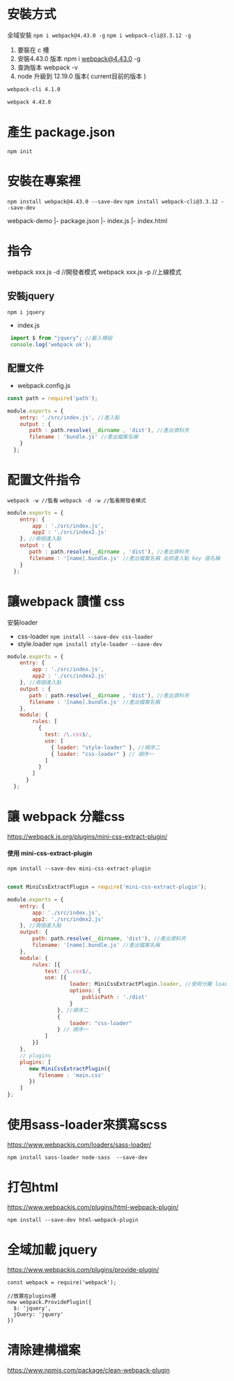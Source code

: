 # 安裝方式

全域安裝
`npm i webpack@4.43.0 -g`
`npm i webpack-cli@3.3.12 -g`

1. 要裝在 c 槽
2. 安裝4.43.0 版本  npm i webpack@4.43.0 -g
3. 查詢版本 webpack -v
4. node 升級到 12.19.0 版本( current目前的版本 )


```bash
webpack-cli 4.1.0

webpack 4.43.0

```
# 產生 package.json

`npm init`


# 安裝在專案裡
`npm install webpack@4.43.0 --save-dev`
`npm install webpack-cli@3.3.12 --save-dev`


webpack-demo
|- package.json
|- index.js
|- index.html

# 指令
webpack xxx.js -d //開發者模式
webpack xxx.js -p //上線模式


## 安裝jquery

`npm i jquery`

- index.js

```js
 import $ from "jquery"; //載入模組
 console.log('webpack ok');
```

## 配置文件

- webpack.config.js

```js
const path = require('path');

module.exports = {
    entry: './src/index.js', //進入點
    output : {
       path : path.resolve(__dirname , 'dist'), //產出資料夾
       filename : 'bundle.js' //產出檔案名稱
    }
  };
```


# 配置文件指令

`webpack -w //監看`
`webpack -d -w //監看開發者模式`



```js
module.exports = {
    entry: {
        app : './src/index.js',
        app2 : './src/index2.js' 
    }, //兩個進入點
    output : {
       path : path.resolve(__dirname , 'dist'), //產出資料夾
       filename : '[name].bundle.js' //產出檔案名稱 去抓進入點 key 值名稱
    }
  };
```


# 讓webpack 讀懂 css

安裝loader

- css-loader   `npm install --save-dev css-loader`
- style.loader  `npm install style-loader --save-dev`

```js
module.exports = {
    entry: {
        app : './src/index.js',
        app2 : './src/index2.js' 
    }, //兩個進入點
    output : {
       path : path.resolve(__dirname , 'dist'), //產出資料夾
       filename : '[name].bundle.js' //產出檔案名稱
    },
    module: {
        rules: [
          {
            test: /\.css$/,
            use: [
              { loader: "style-loader" }, //順序二
              { loader: "css-loader" } // 順序一
            ]
          }
        ]
      }
  };
```

#  讓 webpack 分離css

https://webpack.js.org/plugins/mini-css-extract-plugin/

#### 使用 mini-css-extract-plugin

`npm install --save-dev mini-css-extract-plugin`



```js

const MiniCssExtractPlugin = require('mini-css-extract-plugin');

module.exports = {
    entry: {
        app: './src/index.js',
        app2: './src/index2.js'
    }, //兩個進入點
    output: {
        path: path.resolve(__dirname, 'dist'), //產出資料夾
        filename: '[name].bundle.js' //產出檔案名稱
    },
    module: {
        rules: [{
            test: /\.css$/,
            use: [{
                    loader: MiniCssExtractPlugin.loader, //使用分離 loader
                    options: {
                        publicPath : './dist'
                    }
                }, //順序二
                {
                    loader: "css-loader"
                } // 順序一
            ]
        }]
    },
    // plugins
    plugins: [
       new MiniCssExtractPlugin({
          filename : 'main.css' 
       }) 
    ]
};

```


# 使用sass-loader來撰寫scss
https://www.webpackjs.com/loaders/sass-loader/

`npm install sass-loader node-sass  --save-dev`


# 打包html

https://www.webpackjs.com/plugins/html-webpack-plugin/

`npm install --save-dev html-webpack-plugin`

# 全域加載 jquery

https://www.webpackjs.com/plugins/provide-plugin/

```jsx=
const webpack = require('webpack');

//放置在plugins裡
new webpack.ProvidePlugin({
  $: 'jquery',
  jQuery: 'jquery'
})
```

# 清除建構檔案

https://www.npmjs.com/package/clean-webpack-plugin











